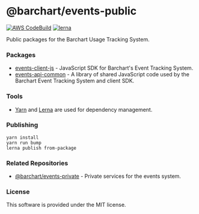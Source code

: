 # @barchart/events-public

[![AWS CodeBuild](https://codebuild.us-east-1.amazonaws.com/badges?uuid=eyJlbmNyeXB0ZWREYXRhIjoiK2ZWQjNjVVlmMXFQOEJDUjd3SDcxRDI3QUV6NjdFNndoZDRPTjJSa040TDhOMFNpUzdyUXoxVHdha2k0RVlGMW54NjVTVHNhaHNsbzBPdVFhL0h5dFkwPSIsIml2UGFyYW1ldGVyU3BlYyI6IlVGdVpuckREUlRXSVY4LzYiLCJtYXRlcmlhbFNldFNlcmlhbCI6MX0%3D&branch=master)](https://github.com/barchart/events-public)
[![lerna](https://img.shields.io/badge/maintained%20with-lerna-cc00ff.svg)](https://lerna.js.org/)

Public packages for the Barchart Usage Tracking System.

### Packages

* [events-client-js](https://github.com/barchart/events-public/tree/master/packages/sdk-js) - JavaScript SDK for Barchart's Event Tracking System.
* [events-api-common](https://github.com/barchart/events-public/tree/master/packages/common-js) - A library of shared JavaScript code used by the Barchart Event Tracking System and client SDK.

### Tools

* [Yarn](https://classic.yarnpkg.com/en/) and [Lerna](https://lerna.js.org/) are used for dependency management.

### Publishing

```shell
yarn install
yarn run bump
lerna publish from-package
```

### Related Repositories

* [@barchart/events-private](https://github.com/barchart/events-private) - Private services for the events system.

### License

This software is provided under the MIT license.
